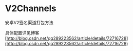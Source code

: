# V2Channels
安卓V2签名渠道打包方法

具体配置详见博客 [http://blog.csdn.net/qq289223562/article/details/72716728](http://blog.csdn.net/qq289223562/article/details/72716728)
